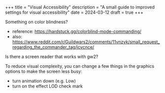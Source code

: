 +++
title = "Visual Accessibility"
description = "A small guide to improved settings for visual accessibility"
date = 2024-03-12
draft = true
+++

Something on color blindness?
- reference: https://hardstuck.gg/colorblind-mode-commanding/
- also: https://www.reddit.com/r/Guildwars2/comments/11vnzyk/small_request_regarding_the_commander_tag/jcvcnce/

Is there a screen reader that works with gw2?

To reduce visual complexity, you can change a few things in the graphics options to make the screen less busy:

- turn animation down (e.g. Low)
- turn on the effect LOD check mark

